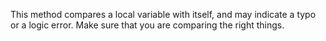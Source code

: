 This method compares a local variable with itself, and may indicate a typo or a logic error. Make sure that you are comparing the right things.